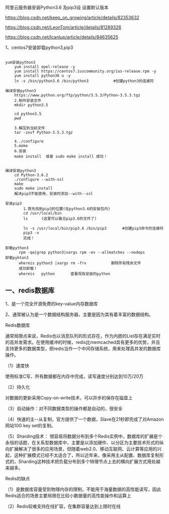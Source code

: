 阿里云服务器安装Python3.6 及pip3设 设置默认版本

https://blog.csdn.net/keep_on_growing/article/details/82353632

https://blog.csdn.net/LeonTom/article/details/81289326

https://blog.csdn.net/lcanlup/article/details/84635625



1、centos7安装卸载python3,pip3

```

yum安装python3
    yum install epel-release -y
    yum install https://centos7.iuscommunity.org/ius-release.rpm -y
    yum install python36 u -y
    ln -s /bin/python3.6 /bin/python3           #创建python3的连接符
 
编译安装python3
    https://www.python.org/ftp/python/3.5.3/Python-3.5.3.tgz
    2.制作安装文件
    mkdir python3.5
 
    cd python3.5
    pwd
 
    3.解压到当前文件
    tar -zxvf Python-3.5.3.tgz
 
    4../configure
    5.make
    6.安装
    make install  或者 sudo make install 成功！
    
 
编译安装python3
    cd Python-3.6.2
    ./configure --with-ssl
    make
    sudo make install
    解决pip3不能使用，安装时添加--with--ssl
```



```
安装pip3
        1.首先找到pip3的位置(在python3.6的安装包内)
        cd /usr/local/bin
        ls      (这里可以看见pip3.6的文件了)
 
        ln -s /usr/local/bin/pip3.6 /bin/pip3       #创建pip3命令的连接符
        pip3 -v
        完成！

```



```
卸载python3
      rpm -qa|grep python3|xargs rpm -ev --allmatches --nodeps       卸载pyhton3
      whereis python3 |xargs rm -frv           删除所有残余文件
      成功卸载！
      whereis   python       查看现有安装的python

```





## 一、redis数据库

1、是一个完全开源免费的key-value内存数据库

2、通常被认为是一个数据结构服务器，主要是因为其有着丰富的数据结构。

Redis数据库

通常局限点来说，Redis也以消息队列的形式存在，作为内嵌的List存在满足实时的高并发需求。在使用缓冲的时候，redis比memcached具有更多的优势，并且支持更多的数据类型，把redis当作一个中间存储系统，用来处理高并发的数据库操作。

（1）速度快

使用标准C写，所有数据都在内存中完成，读写速度分别达到10万/20万

（2）持久化

对数据的更新采用Copy-on-write技术，可以异步的保存在磁盘上

（3）自动操作：对不同数据类型的操作都是自动的，很安全

（4）快速的主--从复制，官方提供了一个数据，Slave在21秒即完成了对Amazon网站10G key set的复制。

（5）Sharding技术： 很容易将数据分布到多个Redis实例中，数据库的扩展是个永恒的话题，在关系型数据库中，主要是以添加硬件、以分区为主要技术形式的纵向扩展解决了很多的应用场景，但随着web2.0、移动互联网、云计算等应用的兴起，这种扩展模式已经不太适合了，所以近年来，像采用主从配置、数据库复制形式的，Sharding这种技术把负载分布到多个特理节点上去的横向扩展方式用处越来越多。

Redis的缺点

（1）是数据库容量受到物理内存的限制，不能用于海量数据的高性能读写，因此Redis适合的场景主要局限在比较小数据量的高性能操作和运算上

（2）Redis较难支持在线扩容，在集群容量达到上限时在线